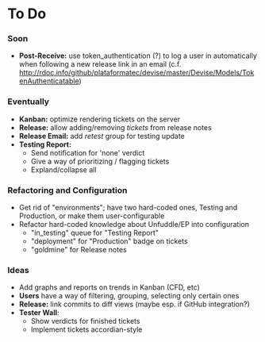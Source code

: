 # To Do

### Soon

 - **Post-Receive:** use token_authentication (?) to log a user in automatically when following a new release link in an email (c.f. http://rdoc.info/github/plataformatec/devise/master/Devise/Models/TokenAuthenticatable)

### Eventually

 - **Kanban:** optimize rendering tickets on the server
 - **Release:** allow adding/removing _tickets_ from release notes
 - **Release Email:** add _retest_ group for testing update
 - **Testing Report:**
   - Send notification for 'none' verdict
   - Give a way of prioritizing / flagging tickets
   - Expland/collapse all

### Refactoring and Configuration

 - Get rid of "environments"; have two hard-coded ones, Testing and Production, or make them user-configurable
 - Refactor hard-coded knowledge about Unfuddle/EP into configuration
   - "in_testing" queue for "Testing Report"
   - "deployment" for "Production" badge on tickets
   - "goldmine" for Release notes

### Ideas

 - Add graphs and reports on trends in Kanban (CFD, etc)
 - **Users** have a way of filtering, grouping, selecting only certain ones
 - **Release:** link commits to diff views (maybe esp. if GitHub integration?)
 - **Tester Wall**:
   - Show verdicts for finished tickets
   - Implement tickets accordian-style
